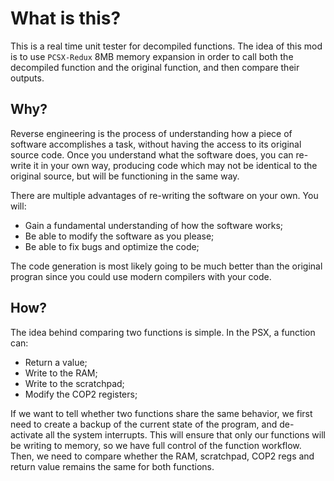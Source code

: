 # What is this?
This is a real time unit tester for decompiled functions. The idea of this mod is to use `PCSX-Redux` 8MB memory expansion in order to call both the decompiled function and the original function, and then compare their outputs.

## Why?
Reverse engineering is the process of understanding how a piece of software accomplishes a task, without having the access to its original source code. Once you understand what the software does, you can re-write it in your own way, producing code which may not be identical to the original source, but will be functioning in the same way.

There are multiple advantages of re-writing the software on your own. You will:
* Gain a fundamental understanding of how the software works;
* Be able to modify the software as you please;
* Be able to fix bugs and optimize the code;

The code generation is most likely going to be much better than the original progran since you could use modern compilers with your code.

## How?
The idea behind comparing two functions is simple. In the PSX, a function can:
* Return a value;
* Write to the RAM;
* Write to the scratchpad;
* Modify the COP2 registers;

If we want to tell whether two functions share the same behavior, we first need to create a backup of the current state of the program, and de-activate all the system interrupts. This will ensure that only our functions will be writing to memory, so we have full control of the function workflow. Then, we need to compare whether the RAM, scratchpad, COP2 regs and return value remains the same for both functions.